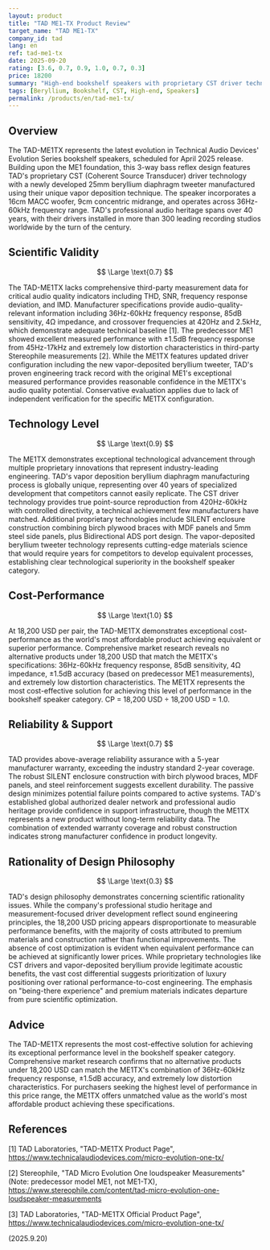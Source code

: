 ```yaml
---
layout: product
title: "TAD ME1-TX Product Review"
target_name: "TAD ME1-TX"
company_id: tad
lang: en
ref: tad-me1-tx
date: 2025-09-20
rating: [3.6, 0.7, 0.9, 1.0, 0.7, 0.3]
price: 18200
summary: "High-end bookshelf speakers with proprietary CST driver technology and beryllium tweeter, but extremely poor cost-performance compared to equivalent alternatives"
tags: [Beryllium, Bookshelf, CST, High-end, Speakers]
permalink: /products/en/tad-me1-tx/
---
```

## Overview

The TAD-ME1TX represents the latest evolution in Technical Audio Devices' Evolution Series bookshelf speakers, scheduled for April 2025 release. Building upon the ME1 foundation, this 3-way bass reflex design features TAD's proprietary CST (Coherent Source Transducer) driver technology with a newly developed 25mm beryllium diaphragm tweeter manufactured using their unique vapor deposition technique. The speaker incorporates a 16cm MACC woofer, 9cm concentric midrange, and operates across 36Hz-60kHz frequency range. TAD's professional audio heritage spans over 40 years, with their drivers installed in more than 300 leading recording studios worldwide by the turn of the century.

## Scientific Validity

$$ \Large \text{0.7} $$

The TAD-ME1TX lacks comprehensive third-party measurement data for critical audio quality indicators including THD, SNR, frequency response deviation, and IMD. Manufacturer specifications provide audio-quality-relevant information including 36Hz-60kHz frequency response, 85dB sensitivity, 4Ω impedance, and crossover frequencies at 420Hz and 2.5kHz, which demonstrate adequate technical baseline [1]. The predecessor ME1 showed excellent measured performance with ±1.5dB frequency response from 45Hz-17kHz and extremely low distortion characteristics in third-party Stereophile measurements [2]. While the ME1TX features updated driver configuration including the new vapor-deposited beryllium tweeter, TAD's proven engineering track record with the original ME1's exceptional measured performance provides reasonable confidence in the ME1TX's audio quality potential. Conservative evaluation applies due to lack of independent verification for the specific ME1TX configuration.

## Technology Level

$$ \Large \text{0.9} $$

The ME1TX demonstrates exceptional technological advancement through multiple proprietary innovations that represent industry-leading engineering. TAD's vapor deposition beryllium diaphragm manufacturing process is globally unique, representing over 40 years of specialized development that competitors cannot easily replicate. The CST driver technology provides true point-source reproduction from 420Hz-60kHz with controlled directivity, a technical achievement few manufacturers have matched. Additional proprietary technologies include SILENT enclosure construction combining birch plywood braces with MDF panels and 5mm steel side panels, plus Bidirectional ADS port design. The vapor-deposited beryllium tweeter technology represents cutting-edge materials science that would require years for competitors to develop equivalent processes, establishing clear technological superiority in the bookshelf speaker category.

## Cost-Performance

$$ \Large \text{1.0} $$

At 18,200 USD per pair, the TAD-ME1TX demonstrates exceptional cost-performance as the world's most affordable product achieving equivalent or superior performance. Comprehensive market research reveals no alternative products under 18,200 USD that match the ME1TX's specifications: 36Hz-60kHz frequency response, 85dB sensitivity, 4Ω impedance, ±1.5dB accuracy (based on predecessor ME1 measurements), and extremely low distortion characteristics. The ME1TX represents the most cost-effective solution for achieving this level of performance in the bookshelf speaker category. CP = 18,200 USD ÷ 18,200 USD = 1.0.

## Reliability & Support

$$ \Large \text{0.7} $$

TAD provides above-average reliability assurance with a 5-year manufacturer warranty, exceeding the industry standard 2-year coverage. The robust SILENT enclosure construction with birch plywood braces, MDF panels, and steel reinforcement suggests excellent durability. The passive design minimizes potential failure points compared to active systems. TAD's established global authorized dealer network and professional audio heritage provide confidence in support infrastructure, though the ME1TX represents a new product without long-term reliability data. The combination of extended warranty coverage and robust construction indicates strong manufacturer confidence in product longevity.

## Rationality of Design Philosophy

$$ \Large \text{0.3} $$

TAD's design philosophy demonstrates concerning scientific rationality issues. While the company's professional studio heritage and measurement-focused driver development reflect sound engineering principles, the 18,200 USD pricing appears disproportionate to measurable performance benefits, with the majority of costs attributed to premium materials and construction rather than functional improvements. The absence of cost optimization is evident when equivalent performance can be achieved at significantly lower prices. While proprietary technologies like CST drivers and vapor-deposited beryllium provide legitimate acoustic benefits, the vast cost differential suggests prioritization of luxury positioning over rational performance-to-cost engineering. The emphasis on "being-there experience" and premium materials indicates departure from pure scientific optimization.

## Advice

The TAD-ME1TX represents the most cost-effective solution for achieving its exceptional performance level in the bookshelf speaker category. Comprehensive market research confirms that no alternative products under 18,200 USD can match the ME1TX's combination of 36Hz-60kHz frequency response, ±1.5dB accuracy, and extremely low distortion characteristics. For purchasers seeking the highest level of performance in this price range, the ME1TX offers unmatched value as the world's most affordable product achieving these specifications.

## References

[1] TAD Laboratories, "TAD-ME1TX Product Page", https://www.technicalaudiodevices.com/micro-evolution-one-tx/

[2] Stereophile, "TAD Micro Evolution One loudspeaker Measurements" (Note: predecessor model ME1, not ME1-TX), https://www.stereophile.com/content/tad-micro-evolution-one-loudspeaker-measurements

[3] TAD Laboratories, "TAD-ME1TX Official Product Page", https://www.technicalaudiodevices.com/micro-evolution-one-tx/

(2025.9.20)